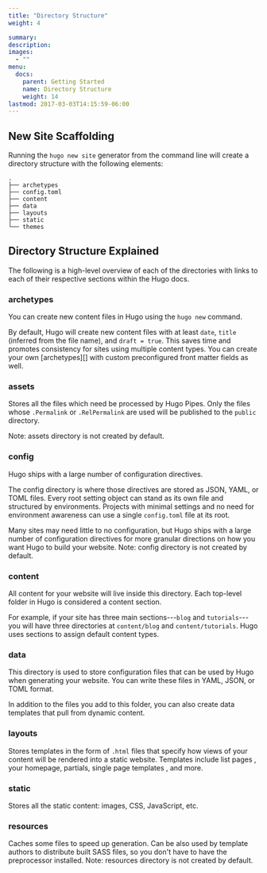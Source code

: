 ```yaml
---
title: "Directory Structure"
weight: 4

summary:
description: 
images: 
  - ""
menu:
  docs:
    parent: Getting Started
    name: Directory Structure
    weight: 14
lastmod: 2017-03-03T14:15:59-06:00
---
```


## New Site Scaffolding

Running the `hugo new site` generator from the command line will create a directory structure with the following elements:

```
.
├── archetypes
├── config.toml
├── content
├── data
├── layouts
├── static
└── themes
```

## Directory Structure Explained

The following is a high-level overview of each of the directories with links to each of their respective sections within the Hugo docs.

### archetypes
You can create new content files in Hugo using the `hugo new` command.

By default, Hugo will create new content files with at least `date`, `title` (inferred from the file name), and `draft = true`. This saves time and promotes consistency for sites using multiple content types. You can create your own [archetypes][] with custom preconfigured front matter fields as well.

### assets

Stores all the files which need be processed by Hugo Pipes. Only the files whose `.Permalink` or `.RelPermalink` are used will be published to the `public` directory. 

Note: assets directory is not created by default.

### config

Hugo ships with a large number of configuration directives.

The config directory is where those directives are stored as JSON, YAML, or TOML files. Every root setting object can stand as its own file and structured by environments.
Projects with minimal settings and no need for environment awareness can use a single `config.toml` file at its root.

Many sites may need little to no configuration, but Hugo ships with a large number of configuration directives for more granular directions on how you want Hugo to build your website. Note: config directory is not created by default.


### content

All content for your website will live inside this directory. Each top-level folder in Hugo is considered a content section. 

For example, if your site has three main sections---`blog` and `tutorials`---you will have three directories at `content/blog` and `content/tutorials`. Hugo uses sections to assign default content types.

### data

This directory is used to store configuration files that can be
used by Hugo when generating your website. You can write these files in YAML, JSON, or TOML format. 

In addition to the files you add to this folder, you can also create data templates that pull from dynamic content.

### layouts

Stores templates in the form of `.html` files that specify how views of your content will be rendered into a static website. Templates include list pages , your homepage, partials, single page templates , and more.

### static

Stores all the static content: images, CSS, JavaScript, etc.

### resources

Caches some files to speed up generation. Can be also used by template authors to distribute built SASS files, so you don't have to have the preprocessor installed. Note: resources directory is not created by default.